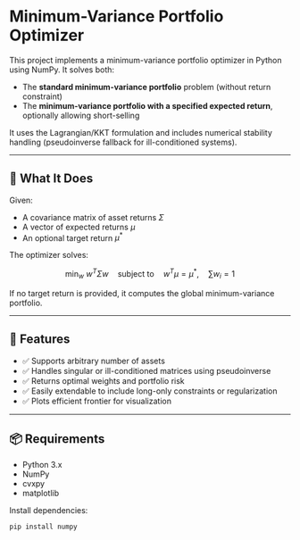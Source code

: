 # Minimum-Variance Portfolio Optimizer

This project implements a minimum-variance portfolio optimizer in Python using NumPy. It solves both:

- The **standard minimum-variance portfolio** problem (without return constraint)
- The **minimum-variance portfolio with a specified expected return**, optionally allowing short-selling

It uses the Lagrangian/KKT formulation and includes numerical stability handling (pseudoinverse fallback for ill-conditioned systems).

---

## 🧠 What It Does

Given:
- A covariance matrix of asset returns $\Sigma$
- A vector of expected returns $\mu$
- An optional target return $\mu^*$

The optimizer solves:

$$
\min_w \ w^T \Sigma w \quad \text{subject to} \quad w^T \mu = \mu^*, \quad \sum w_i = 1
$$

If no target return is provided, it computes the global minimum-variance portfolio.

---

## 🧪 Features

- ✅ Supports arbitrary number of assets
- ✅ Handles singular or ill-conditioned matrices using pseudoinverse
- ✅ Returns optimal weights and portfolio risk
- ✅ Easily extendable to include long-only constraints or regularization
- ✅ Plots efficient frontier for visualization

---

## 📦 Requirements

- Python 3.x
- NumPy
- cvxpy
- matplotlib

Install dependencies:

```bash
pip install numpy
